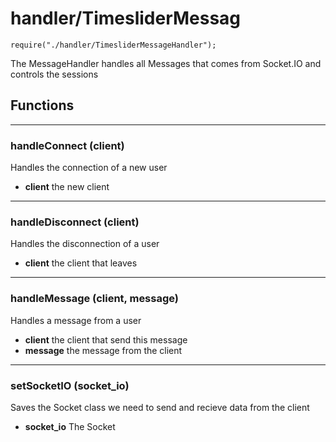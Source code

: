 # handler/TimesliderMessag
`require("./handler/TimesliderMessageHandler");`

The MessageHandler handles all Messages that comes from Socket.IO and controls the sessions

## Functions

- - -
### handleConnect (client)
Handles the connection of a new user

* **client** the new client

- - -
### handleDisconnect (client)
Handles the disconnection of a user

* **client** the client that leaves

- - -
### handleMessage (client, message)
Handles a message from a user

* **client** the client that send this message
* **message** the message from the client

- - -
### setSocketIO (socket_io)
Saves the Socket class we need to send and recieve data from the client

* **socket_io** The Socket

